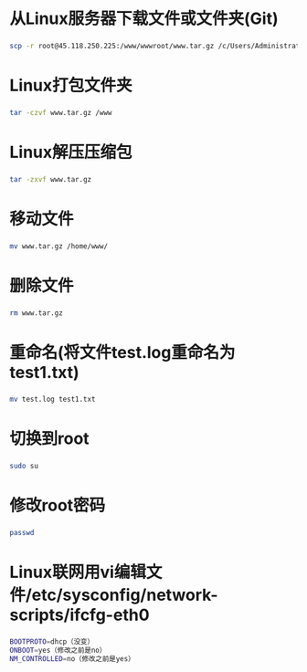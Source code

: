 # 从Linux服务器下载文件或文件夹(Git)
###
```Bash
scp -r root@45.118.250.225:/www/wwwroot/www.tar.gz /c/Users/Administrator/Desktop/
```
# Linux打包文件夹
###
```Bash
tar -czvf www.tar.gz /www
```
# Linux解压压缩包
###
```Bash
tar -zxvf www.tar.gz
```
# 移动文件
###
```Bash
mv www.tar.gz /home/www/
```
# 删除文件
###
```Bash
rm www.tar.gz
```
# 重命名(将文件test.log重命名为test1.txt)
###
```Bash
mv test.log test1.txt
```
# 切换到root
###
```Bash
sudo su
```
# 修改root密码
###
```Bash
passwd
```
# Linux联网用vi编辑文件/etc/sysconfig/network-scripts/ifcfg-eth0
###
```Bash
BOOTPROTO=dhcp（没变）
ONBOOT=yes（修改之前是no）
NM_CONTROLLED=no（修改之前是yes）
```